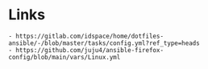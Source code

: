 # Links
    - https://gitlab.com/idspace/home/dotfiles-ansible/-/blob/master/tasks/config.yml?ref_type=heads
    - https://github.com/juju4/ansible-firefox-config/blob/main/vars/Linux.yml
